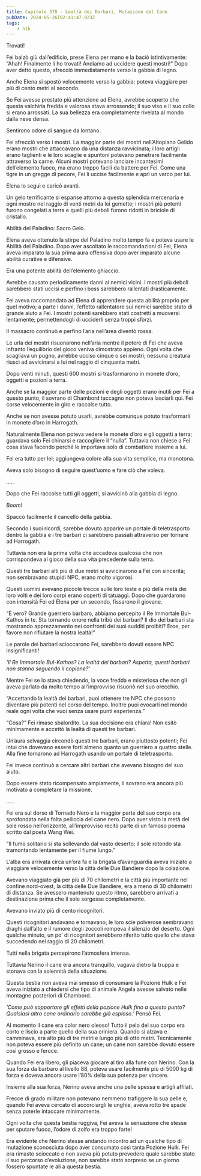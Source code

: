 ```yaml
---
title: Capitolo 378 - Lealtà dei Barbari, Mutazione del Cane
pubDate: 2024-05-26T02:41:47.923Z
tags:
    - htk
---
```


Trovati!

Fei balzò giù dall’edificio, prese Elena per mano e la baciò istintivamente: “Ahah! Finalmente li ho trovati! Andiamo ad uccidere questi mostri!” Dopo aver detto questo, sfrecciò immediatamente verso la gabbia di legno.

Anche Elena si spostò velocemente verso la gabbia; poteva viaggiare per più di cento metri al secondo.

Se Fei avesse prestato più attenzione ad Elena, avrebbe scoperto che questa valchiria fredda e valorosa stava arrossendo; il suo viso e il suo collo si erano arrossati. La sua bellezza era completamente rivelata al mondo dalla neve densa.

Sentirono odore di sangue da lontano.

Fei sfrecciò verso i mostri. La maggior parte dei mostri nell’Altopiano Gelido erano mostri che attaccavano da una distanza ravvicinata; i loro artigli erano taglienti e le loro scaglie e spuntoni potevano penetrare facilmente attraverso la carne. Alcuni mostri potevano lanciare incantesimi dell’elemento fuoco, ma erano troppo facili da battere per Fei. Come una tigre in un gregge di pecore, Fei li uccise facilmente e aprì un varco per lui.

Elena lo seguì e caricò avanti.

Un gelo terrificante si espanse attorno a questa splendida mercenaria e ogni mostro nel raggio di venti metri da lei gemette; i mostri più potenti furono congelati a terra e quelli più deboli furono ridotti in briciole di cristallo.

Abilità del Paladino: Sacro Gelo.

Elena aveva ottenuto la stirpe del Paladino molto tempo fa e poteva usare le Abilità del Paladino. Dopo aver ascoltato le raccomandazioni di Fei, Elena aveva imparato la sua prima aura offensiva dopo aver imparato alcune abilità curative e difensive.

Era una potente abilità dell’elemento ghiaccio.

Avrebbe causato periodicamente danni ai nemici vicini. I mostri più deboli sarebbero stati uccisi e perfino i boss sarebbero rallentati drasticamente.

Fei aveva raccomandato ad Elena di apprendere questa abilità proprio per quel motivo; a parte i danni, l’effetto rallentatore sui nemici sarebbe stato di grande aiuto a Fei. I mostri potenti sarebbero stati costretti a muoversi lentamente; permettendogli di ucciderli senza troppi sforzi.

Il massacro continuò e perfino l’aria nell’area diventò rossa.

Le urla dei mostri risuonarono nell’aria mentre il potere di Fei che aveva infranto l’equilibrio del gioco veniva dimostrato appieno. Ogni volta che scagliava un pugno, avrebbe ucciso cinque o sei mostri; nessuna creatura riuscì ad avvicinarsi a lui nel raggio di cinquanta metri.

Dopo venti minuti, questi 600 mostri si trasformarono in monete d’oro, oggetti e pozioni a terra.

Anche se la maggior parte delle pozioni e degli oggetti erano inutili per Fei a questo punto, il sovrano di Chambord taccagno non poteva lasciarli qui. Fei corse velocemente in giro e raccolse tutto.

Anche se non avesse potuto usarli, avrebbe comunque potuto trasformarli in monete d’oro in Harrogath.

Naturalmente Elena non poteva vedere le monete d’oro e gli oggetti a terra; guardava solo Fei chinarsi e raccogliere il “nulla”. Tuttavia non chiese a Fei cosa stava facendo perché le importava solo di combattere insieme a lui.

Fei era tutto per lei; aggiungeva colore alla sua vita semplice, ma monotona.

Aveva solo bisogno di seguire quest’uomo e fare ciò che voleva.

…..

Dopo che Fei raccolse tutti gli oggetti, si avvicinò alla gabbia di legno.

<em>Boom!</em>

Spaccò facilmente il cancello della gabbia.

Secondo i suoi ricordi, sarebbe dovuto apparire un portale di teletrasporto dentro la gabbia e i tre barbari ci sarebbero passati attraverso per tornare ad Harrogath.

Tuttavia non era la prima volta che accadeva qualcosa che non corrispondeva al gioco della sua vita precedente sulla terra.

Questi tre barbari alti più di due metri si avvicinarono a Fei con sincerità; non sembravano stupidi NPC, erano molto vigorosi.

Questi uomini avevano piccole trecce sulle loro teste e più della metà dei loro volti e dei loro corpi erano coperti di tatuaggi. Dopo che guardarono con intensità Fei ed Elena per un secondo, fissarono il giovane.

“È vero? Grande guerriero barbaro, abbiamo percepito il Re Immortale Bul-Kathos in te. Sta tornando onore nella tribù dei barbari? Il dio dei barbari sta mostrando apprezzamento nei confronti dei suoi sudditi proibiti? Eroe, per favore non rifiutare la nostra lealtà!”

Le parole dei barbari scioccarono Fei, sarebbero dovuti essere NPC insignificanti!

<em>’Il Re Immortale Bul-Kathos? La lealtà dei barbari? Aspetta, questi barbari non stanno seguendo il copione?’</em>

Mentre Fei se lo stava chiedendo, la voce fredda e misteriosa che non gli aveva parlato da molto tempo all’improvviso risuonò nel suo orecchio.

“Accettando la lealtà dei barbari, puoi ottenere tre NPC che possono diventare più potenti nel corso del tempo. Inoltre puoi evocarli nel mondo reale ogni volta che vuoi senza usare punti esperienza.”

“Cosa?” Fei rimase sbalordito. La sua decisione era chiara! Non esitò minimamente e accettò la lealtà di questi tre barbari.

Un’aura selvaggia circondò questi tre barbari, erano piuttosto potenti; Fei intuì che dovevano essere forti almeno quanto un guerriero a quattro stelle. Alla fine tornarono ad Harrogath usando un portale di teletrasporto.

Fei invece continuò a cercare altri barbari che avevano bisogno del suo aiuto.

Dopo essere stato ricompensato ampiamente, il sovrano era ancora più motivato a completare la missione.

…..

Fei era sul dorso di Tornado Nero e la maggior parte del suo corpo era sprofondata nella folta pelliccia del cane nero. Dopo aver visto la metà del sole rosso nell’orizzonte, all’improvviso recitò parte di un famoso poema scritto dal poeta Wang Wei.

“Il fumo solitario si sta sollevando dal vasto deserto; il sole rotondo sta tramontando lentamente per il fiume lungo.”

L’alba era arrivata circa un’ora fa e la brigata d’avanguardia aveva iniziato a viaggiare velocemente verso la città delle Due Bandiere dopo la colazione.

Avevano viaggiato già per più di 70 chilometri e la città più importante nel confine nord-ovest, la città delle Due Bandiere, era a meno di 30 chilometri di distanza. Se avessero mantenuto questo ritmo, sarebbero arrivati a destinazione prima che il sole sorgesse completamente.

Avevano inviato più di cento ricognitori.

Questi ricognitori andavano e tornavano; le loro scie polverose sembravano draghi dall’alto e il rumore degli zoccoli rompeva il silenzio del deserto. Ogni qualche minuto, un po’ di ricognitori avrebbero riferito tutto quello che stava succedendo nel raggio di 20 chilometri.

Tutti nella brigata percepirono l’atmosfera intensa.

Tuttavia Nerino il cane era ancora tranquillo, vagava dietro la truppa e stonava con la solennità della situazione.

Questa bestia non aveva mai smesso di consumare la Pozione Hulk e Fei aveva iniziato a chiedersi che tipo di animale Angela avesse salvato nelle montagne posteriori di Chambord.

<em>’Come può sopportare gli effetti della pozione Hulk fino a questo punto? Qualsiasi altro cane ordinario sarebbe già esploso.’</em> Pensò Fei.

Al momento il cane era color nero oleoso! Tutto il pelo del suo corpo era corto e liscio a parte quello della sua criniera. Quando si alzava e camminava, era alto più di tre metri e lungo più di otto metri. Tecnicamente non poteva essere più definito un cane; un cane non sarebbe dovuto essere così grosso e feroce.

Quando Fei era libero, gli piaceva giocare al tiro alla fune con Nerino. Con la sua forza da barbaro al livello 88, poteva usare facilmente più di 5000 kg di forza e doveva ancora usare l’80% della sua potenza per vincere.

Insieme alla sua forza, Nerino aveva anche una pelle spessa e artigli affilati.

Frecce di grado militare non potevano nemmeno trafiggere la sua pelle e, quando Fei aveva cercato di accorciargli le unghie, aveva rotto tre spade senza poterle intaccare minimamente.

Ogni volta che questa bestia ruggiva, Fei aveva la sensazione che stesse per sputare fuoco, l’odore di zolfo era troppo forte!

Era evidente che Nerino stesse andando incontro ad un qualche tipo di mutazione sconosciuta dopo aver consumato così tanta Pozione Hulk. Fei era rimasto scioccato e non aveva più potuto prevedere quale sarebbe stato il suo percorso d’evoluzione, non sarebbe stato sorpreso se un giorno fossero spuntate le ali a questa bestia.




